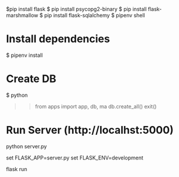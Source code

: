 $pip install flask
$ pip install psycopg2-binary
$ pip install flask-marshmallow
$ pip install flask-sqlalchemy
$ pipenv shell

# Install dependencies
$ pipenv install

# Create DB
$ python
>> from apps import app, db, ma
>> db.create_all()
>> exit()

# Run Server (http://localhst:5000)
python server.py

set FLASK_APP=server.py
set FLASK_ENV=development

flask run
